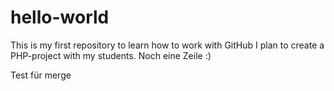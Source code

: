 # hello-world
This is my first repository to learn how to work with GitHub
I plan to create a PHP-project with my students.
Noch eine Zeile :)

Test für merge
